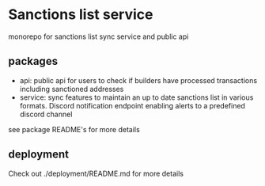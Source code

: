 # Sanctions list service

monorepo for sanctions list sync service and public api

## packages

- api: public api for users to check if builders have processed transactions including sanctioned addresses
- service: sync features to maintain an up to date sanctions list in various formats. Discord notification endpoint enabling alerts to a predefined discord channel

see package README's for more details

## deployment

Check out ./deployment/README.md for more details
